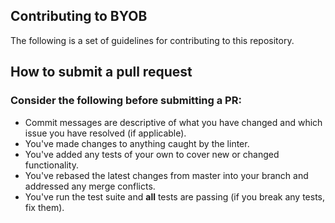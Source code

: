 ## Contributing to BYOB

The following is a set of guidelines for contributing to this repository. 

## How to submit a pull request

### Consider the following before submitting a PR:

* Commit messages are descriptive of what you have changed and which issue you have resolved (if applicable).
* You've made changes to anything caught by the linter. 
* You've added any tests of your own to cover new or changed functionality.
* You've rebased the latest changes from master into your branch and addressed any merge conflicts.
* You've run the test suite and **all** tests are passing (if you break any tests, fix them).
